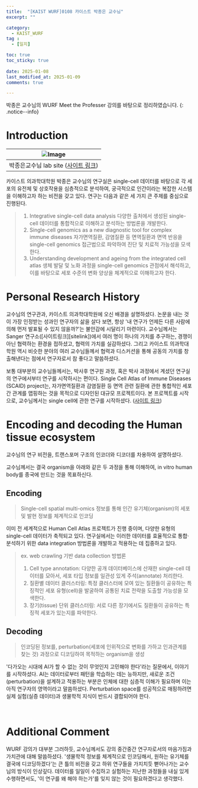 ```yaml
---
title:  "[KAIST WURF]0108 카이스트 박종은 교수님" 
excerpt: ""

category:
  - KAIST_WURF
tag :
  - [일지]

toc: true
toc_sticky: true
 
date: 2025-01-08
last_modified_at: 2025-01-09
comments: true

---
```

박종은 교수님의 WURF Meet the Professer 강의를 바탕으로 정리하였습니다.
{: .notice--info}

# Introduction

| ![Image](https://github.com/user-attachments/assets/361eb182-9360-4d07-ba46-230a9b08825a) | 
|:--:| 
| 박종은교수님 lab site ([사이트 링크](https://sites.google.com/view/scmglkaist)) |
카이스트 의과학대학원 박종은 교수님의 연구실은 single-cell 데이터를 바탕으로 각 세포의 유전체 및 상호작용을 심층적으로 분석하여, 궁극적으로 인간이라는 복잡한 시스템을 이해하고자 하는 비전을 갖고 있다. 연구는 다음과 같은 세 가지 큰 주제를 중심으로 진행된다.

> 1. Integrative single-cell data analysis
> 다양한 출처에서 생성된 single-cell 데이터를 통합적으로 이해하고 분석하는 방법론을 개발한다.
> 2. Single-cell genomics as a new diagnostic tool for complex immune diseases
> 자가면역질환, 감염질환 등 면역질환과 면역 반응을 single-cell genomics 접근법으로 파악하여 진단 및 치료적 가능성을 모색한다.
> 3. Understanding development and ageing from the integrated cell atlas
> 생체 발달 및 노화 과정을 single-cell genomics 관점에서 해석하고, 이를 바탕으로 세포 수준의 변화 양상을 체계적으로 이해하고자 한다.





# Personal Research History

교수님의 연구관과, 카이스트 의과학대학원에 오신 배경을 설명하셨다. 논문을 내는 것이 가장 인정받는 성과인 연구자의 삶을 살다 보면, 항상 '내 연구가 언제든 다른 사람에 의해 먼저 발표될 수 있지 않을까?'는 불안감에 시달리기 마련이다. 교수님께서는 Sanger 연구소([사이트링크][sitelink])에서 여러 명이 하나의 가치를 추구하는, 경쟁이 아닌 협력하는 환경을 접하셨고, 협력의 가치를 실감하셨다. 그리고 카이스트 의과학대학원 역시 비슷한 분야의 여러 교수님들께서 협력과 디스커션을 통해 공동의 가치를 창출해낸다는 점에서 연구자로서 참 좋다고 말씀하셨다.


보통 대부분의 교수님들께서는, 박사후 연구원 과정, 혹은 박사 과정에서 계셨던 연구실의 연구에서부터 연구를 시작하시는 편이다. Single Cell Atlas of Immune Diseases (SCAID) project는, 자가면역질환과 감염질환 등 면역 관련 질환에 관한 통합적인 세포 간 관계를 맵핑하는 것을 목적으로 디자인된 대규모 프로젝트이다. 본 프로젝트를 시작으로, 교수님께서는 single cell에 관한 연구를 시작하셨다.
([사이트 링크](https://www.scaid.org/))
<br>

# Encoding and decoding the Human tissue ecosystem

교수님의 연구 비전을, 트랜스포머 구조의 인코더와 디코더를 차용하여 설명하셨다. 


교수님께서는 결국 organism을 아래와 같은 두 과정을 통해 이해하여, in vitro human body를 종국에 만드는 것을 목표하신다.


## Encoding
> Single-cell spatial multi-omics 정보를 통해 인간 유기체(organism)의 세포 및 발현 정보를 체계적으로 인코딩

이미 전 세계적으로 Human Cell Atlas 프로젝트가 진행 중이며, 다양한 유형의 single-cell 데이터가 축적되고 있다. 연구실에서는 이러한 데이터를 효율적으로 통합·분석하기 위한 data integration 방법론을 개발하고 적용하는 데 집중하고 있다.

> ex. web crawling 기반 data collection 방법론
> 1. Cell type annotation: 다양한 공개 데이터베이스에 산재한 single-cell 데이터를 모아서, 세포 타입 정보를 일관성 있게 주석(annotate) 처리한다.
> 2. 질환별 데이터 클러스터링: 특정 클러스터에 모여 있는 질환들이 공유하는 특징적인 세포 유형(cell)을 발굴하여 공통된 치료 전략을 도출할 가능성을 모색한다.
> 3. 장기(tissue) 단위 클러스터링: 서로 다른 장기에서도 질환들이 공유하는 특징적 세포가 있는지를 파악한다.

## Decoding
> 인코딩된 정보를, perturbation(세포에 인위적으로 변화를 가하고 인과관계를 찾는 것) 과정으로 디코딩하여 목적하는 organism을 생성

'다가오는 시대에 AI가 할 수 없는 것이 무엇인지 고민해야 한다'라는 질문에서, 이야기를 시작하셨다. AI는 데이터로부터 패턴을 학습하는 데는 능하지만, 새로운 조건(perturbation)을 설계하고 적용하는 부분은 인체에 대한 심층적 이해가 필요하며 이는 아직 연구자의 영역이라고 말씀하셨다. Perturbation space를 성공적으로 매핑하려면 실제 실험(실증 데이터)과 생물학적 지식이 반드시 결합되어야 한다.

<br>

# Additional Comment

WURF 강의가 대부분 그러하듯, 교수님께서도 강의 중간중간 연구자로서의 마음가짐과 가치관에 대해 말씀하셨다. '생물학적 정보를 체계적으로 인코딩해서, 원하는 유기체를 결국에 디코딩하겠다'는 큰 틀의 비전을 갖고 하위 연구들을 가지치듯 뻗어나가는 교수님의 방식이 인상깊다. 데이터를 일일이 수집하고 실험하는 지난한 과정들을 내실 있게 수행하면서도, '이 연구를 왜 해야 하는가'를 잊지 않는 것이 필요하겠다고 생각했다.